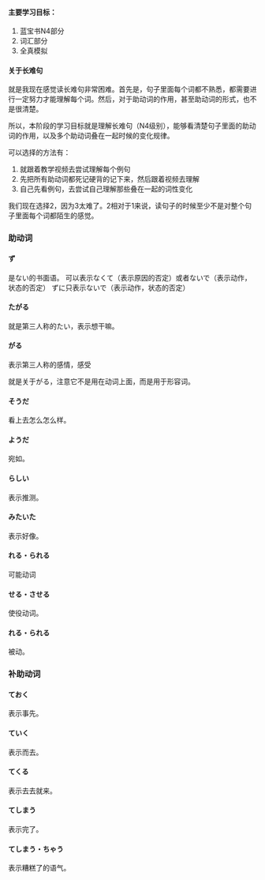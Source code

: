 #### 主要学习目标：
1. 蓝宝书N4部分
2. 词汇部分
3. 全真模拟

#### 关于长难句

就是我现在感觉读长难句非常困难。首先是，句子里面每个词都不熟悉，都需要进行一定努力才能理解每个词。然后，对于助动词的作用，甚至助动词的形式，也不是很清楚。

所以，本阶段的学习目标就是理解长难句（N4级别），能够看清楚句子里面的助动词的作用，以及多个助动词叠在一起时候的变化规律。

可以选择的方法有：
1.	就跟着教学视频去尝试理解每个例句
2.	先把所有助动词都死记硬背的记下来，然后跟着视频去理解
3.	自己先看例句，去尝试自己理解那些叠在一起的词性变化

我们现在选择2，因为3太难了。2相对于1来说，读句子的时候至少不是对整个句子里面每个词都陌生的感觉。



### 助动词

#### ず
是ない的书面语。
可以表示なくて（表示原因的否定）或者ないで（表示动作，状态的否定）
ずに只表示ないで（表示动作，状态的否定）


#### たがる
就是第三人称的たい，表示想干嘛。


#### がる
表示第三人称的感情，感受

就是关于がる，注意它不是用在动词上面，而是用于形容词。


#### そうだ

看上去怎么怎么样。


#### ようだ

宛如。


#### らしい

表示推测。


#### みたいた

表示好像。


#### れる・られる

可能动词


#### せる・させる

使役动词。


#### れる・られる

被动。


### 补助动词


#### ておく

表示事先。


#### ていく

表示而去。

#### てくる

表示去去就来。

#### てしまう

表示完了。


#### てしまう・ちゃう

表示糟糕了的语气。



